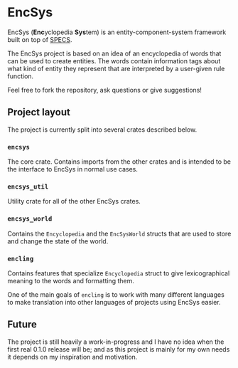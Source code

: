 # EncSys

EncSys (**Enc**yclopedia **Sys**tem) is an entity-component-system framework built on top of [SPECS][specs].

The EncSys project is based on an idea of an encyclopedia of words that can be used to create entities.
The words contain information tags about what kind of entity they represent that are interpreted by a user-given rule function.

Feel free to fork the repository, ask questions or give suggestions!

## Project layout

The project is currently split into several crates described below.

### `encsys`

The core crate.
Contains imports from the other crates and is intended to be the interface to EncSys in normal use cases.

### `encsys_util`

Utility crate for all of the other EncSys crates.

### `encsys_world`

Contains the `Encyclopedia` and the `EncSysWorld` structs that are used to store and change the state of the world.

### `encling`

Contains features that specialize `Encyclopedia` struct to give lexicographical meaning to the words and formatting them.

One of the main goals of `encling` is to work with many different languages to make translation into other languages of projects using EncSys easier.

## Future

The project is still heavily a work-in-progress and I have no idea when the first real 0.1.0 release will be; and as this project is mainly for my own needs it depends on my inspiration and motivation.

[specs]: https://github.com/slide-rs/specs
